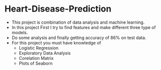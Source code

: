 # Heart-Disease-Prediction

* This project is combination of data analysis and machine learning. 
* In this project First I try to find features and make different three type of models. 
* Do some analysis and finally getting accuracy of 86% on test data.
* For this project you must have knowledge of 
  * Logistic Regression
  * Exploratory Data Analysis
  * Corelation Matrix
  * Plots of Seaborn
